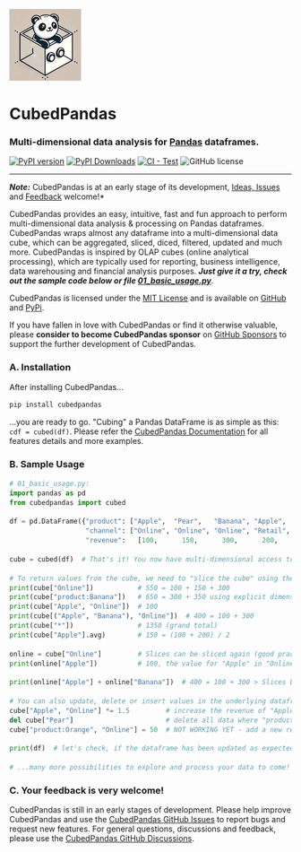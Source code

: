 <picture align="center"><img alt="Pandas Logo" src="https://github.com/Zeutschler/cubedpandas/blob/master/logo.jpg?raw=true"></picture>

# CubedPandas 

### Multi-dimensional data analysis for [Pandas](https://github.com/pandas-dev/pandas) dataframes.

[![PyPI version](https://badge.fury.io/py/cubedpandas.svg)](https://badge.fury.io/py/cubedpandas)
[![PyPI Downloads](https://img.shields.io/pypi/dm/cubedpandas.svg?label=PyPI%20downloads)](https://pypi.org/project/cubedpandas)
[![CI - Test](https://github.com/pandas-dev/pandas/actions/workflows/unit-tests.yml/badge.svg)](https://github.com/Zeutschler/cubedpandas/actions/workflows/unit-tests.yml)
![GitHub license](https://img.shields.io/github/license/Zeutschler/cubedpandas)   

-----------------

***Note:*** CubedPandas is at an early stage of its development, 
[Ideas, Issues](https://github.com/Zeutschler/cubedpandas/issues) and 
[Feedback](https://github.com/Zeutschler/cubedpandas/discussions) welcome!*

CubedPandas provides an easy, intuitive, fast and fun approach to perform multi-dimensional 
data analysis & processing on Pandas dataframes. CubedPandas wraps almost any
dataframe into a multi-dimensional data cube, which can be aggregated, sliced, diced, filtered, 
updated and much more. 
CubedPandas is inspired by OLAP cubes (online analytical processing), which are typically used
for reporting, business intelligence, data warehousing and financial analysis purposes. 
***Just give it a try, check out the sample code below or file [01_basic_usage.py](https://github.com/Zeutschler/cubedpandas/blob/master/samples/01_basic_usage.py)***. 
   

CubedPandas is licensed under the [MIT License](LICENSE) and is available on 
[GitHub](https://github.com/Zeutschler/cubedpandas) and [PyPi](https://pypi.org/project/cubedpandas/).

If you have fallen in love with CubedPandas or find it otherwise valuable, please **consider to become 
CubedPandas sponsor** on [GitHub Sponsors](https://github.com/sponsors/Zeutschler) to support the further 
development of CubedPandas. 


### A. Installation

After installing CubedPandas...

```bash
pip install cubedpandas
```

...you are ready to go. "Cubing" a Pandas DataFrame is as simple as this: `cdf = cubed(df)`.
Please refer the [CubedPandas Documentation](documentation.md) for all features details and more examples.

### B. Sample Usage

```python
# 01_basic_usage.py:
import pandas as pd
from cubedpandas import cubed

df = pd.DataFrame({"product": ["Apple",  "Pear",   "Banana", "Apple",  "Pear",   "Banana"],
                   "channel": ["Online", "Online", "Online", "Retail", "Retail", "Retail"],
                   "revenue":   [100,      150,      300,      200,      250,      350]})

cube = cubed(df)  # That's it! You now have multi-dimensional access to your dataframe. Let's see...

# To return values from the cube, we need to "slice the cube" using the following syntax:
print(cube["Online"])           # 550 = 100 + 150 + 300
print(cube["product:Banana"])   # 650 = 300 + 350 using explicit dimension name (good practise & faster)
print(cube["Apple", "Online"])  # 100
print(cube[("Apple", "Banana"), "Online"])  # 400 = 100 + 300
print(cube["*"])                # 1350 (grand total)
print(cube["Apple"].avg)        # 150 = (100 + 200) / 2

online = cube["Online"]         # Slices can be sliced again (good practise & faster execution)
print(online["Apple"])          # 100, the value for "Apple" in "Online" channel

print(online["Apple"] + online["Banana"])  # 400 = 100 + 300 > Slices behave like normal numeric values

# You can also update, delete or insert values in the underlying dataframe
cube["Apple", "Online"] *= 1.5         # increase the revenue of "Apple" in "Online" channel
del cube["Pear"]                       # delete all data where "product" is "Pear"
cube["product:Orange", "Online"] = 50  # NOT WORKING YET - add a new record for "Orange" in "Online" channel

print(df)  # let's check, if the dataframe has been updated as expected

# ...many more possibilities to explore and process your data to come!
```

### C. Your feedback is very welcome!
CubedPandas is still in an early stages of development. Please help improve CubedPandas and 
use the [CubedPandas GitHub Issues](https://github.com/Zeutschler/cubedpandas/issues) 
to report bugs and request new features. For general questions, discussions and feedback,
please use the [CubedPandas GitHub Discussions](https://github.com/Zeutschler/cubedpandas/discussions).
